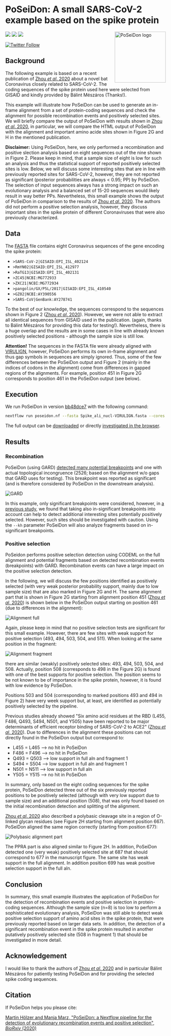 # PoSeiDon: A small SARS-CoV-2 example based on the spike protein

<img align="right" width="160px" src="https://github.com/hoelzer/poseidon/blob/master/images/poseidon_logo.png" alt="PoSeiDon logo" /> 

![](https://img.shields.io/badge/nextflow-20.01.0-brightgreen)
![](https://img.shields.io/badge/uses-docker-blue.svg)
![](https://img.shields.io/badge/licence-MIT-lightgrey.svg)

[![Twitter Follow](https://img.shields.io/twitter/follow/martinhoelzer.svg?style=social)](https://twitter.com/martinhoelzer) 

## Background

The following example is based on a recent publication of [Zhou _et al_. 2020](https://www.cell.com/current-biology/pdf/S0960-9822(20)30662-X.pdf) about a novel bat Coronavirus closely related to SARS-CoV-2. The coding sequences of the spike protein used here were selected from GISAID and kindly provided by Bálint Mészáros (Thanks!). 

This example will illustrate how PoSeiDon can be used to generate an in-frame alignment from a set of protein-coding sequences and check the alignment for possible recombination events and positively selected sites. We will briefly compare the output of PoSeiDon with results shown in [Zhou _et al_. 2020](https://www.cell.com/current-biology/pdf/S0960-9822(20)30662-X.pdf), in particular, we will compare the HTML output of PoSeiDon with the alignment and important amino acide sites shown in Figure 2G and H in the mentioned publication. 

__Disclaimer:__ Using PoSeiDon, here, we only performed a recombination and positive slection analysis based on eight sequences out of the nine shown in Figure 2. Please keep in mind, that a sample size of eight is low for such an analysis and thus the statistical support of reported positively selected sites is low. Below, we will discuss some interesting sites that are in line with previously reported sites for SARS-CoV-2, however, they are not reported as significant (posterior probabilities are always < 0.95; PP) by PoSeiDon. The selection of input sequences always has a strong impact on such an evolutionary analysis and a balanced set of 15-20 sequences would likely result in way better PPs. Nevertheless, this small example shows the output of PoSeiDon in comparison to the results of [Zhou _et al_. 2020](https://www.cell.com/current-biology/pdf/S0960-9822(20)30662-X.pdf). The authors did not perform a positive selection analysis, however, they discuss important sites in the spike protein of different Coronaviruses that were also previously characterized. 

## Data

The [FASTA](Spike_ali_nucl-VIRULIGN.fasta) file contains eight Coronavirus sequences of the gene encoding the spike protein:

* `>SARS-CoV-2|GISAID:EPI_ISL_402124` 
* `>RmYN02|GISAID:EPI_ISL_412977`
* `>RaTG13|GISAID:EPI_ISL_402131`
* `>ZC45|NCBI:MG772933`
* `>ZXC21|NCBI:MG772934` 
* `>pangolin/GX/P5L/2017|GISAID:EPI_ISL_410540` 
* `>GZ02|NCBI:AY390556`
* `>SARS-CoV|GenBank:AY278741` 

To the best of our knowledge, the sequences correspond to the sequences shown in Figure 2 ([Zhou _et al_. 2020](https://www.cell.com/current-biology/pdf/S0960-9822(20)30662-X.pdf)). However, we were not able to extract all identical sequences from GISAID used in the publication. (again, thanks to Bálint Mészáros for providing this data for testing!). Nevertheless, there is a huge overlap and the results are in some cases in line with already known positively selected positions - although the sample size is still low. 

__Attention!__ The sequences in the FASTA file were already aligned with [VIRULIGN](https://github.com/rega-cev/virulign), however, PoSeiDon performs its own in-frame alignment and thus gap symbols in sequences are simply ignored. Thus, some of the few differences between the PoSeiDon output and Figure 2 (mainly in the indices of codons in the alignment) come from differences in gapped regions of the alignments. For example, position 451 in Figure 2G corresponds to position 461 in the PoSeiDon output (see below).   


## Execution

We run PoSeiDon in version [bb48dce7](https://github.com/hoelzer/poseidon/tree/bb48dce773c264082d019c4745e4b8de73d6182e) with the following command:

```bash
nextflow run poseidon.nf --fasta Spike_ali_nucl-VIRULIGN.fasta --cores 8
```

The full output can be [downloaded](Spike_ali_nucl-VIRULIGN.tar.gz) or directly [investigated in the browser](http://www.rna.uni-jena.de/supplements/poseidon/Spike_ali_nucl-VIRULIGN/html/full_aln). 

## Results

### Recombination

PoSeiDon (using GARD) [detected many potential breakpoints](https://www.rna.uni-jena.de/supplements/poseidon/Spike_ali_nucl-VIRULIGN/html/full_aln/recomb.html) and one with actual topological incongruence (2526; based on the alignment w/o gaps that GARD uses for testing). This breakpoint was reported as significant (and is therefore considered by PoSeiDon in the downstream analysis).

![GARD](gard.png)

In this example, only significant breakpoints were considered, however, in [a previous study](https://doi.org/10.1128/JVI.00361-17), we found that taking also in-significant breakpoints into account can help to detect additional interesting sites potentially positively selected. However, such sites should be investigated with caution. Using the `--kh` parameter PoSeiDon will also analyze fragments based on in-significant breakpoints.  

### Positive selection

PoSeidon performs positive selection detection using CODEML on the full alignment and potential fragments based on detected recombination events (breakpoints) with GARD. Recombination events can have a large impact on the positive selection detection.

In the following, we will discuss the few positions identified as positively selected (with very weak posterior probability support, mainly due to low sample size) that are also marked in Figure 2G and H. The same alignment part that is shown in Figure 2G starting from alignment position 451 ([Zhou _et al_. 2020](https://www.cell.com/current-biology/pdf/S0960-9822(20)30662-X.pdf)) is shown below in the PoSeiDon output starting on position 461 (due to differences in the alignment):

![Alignment full](aln_full.png)

Again, please keep in mind that no positive selection tests are significant for this small example. However, there are few sites with weak support for positive selection (493, 494, 503, 504, and 511). When looking at the same position in the fragment:

![Alignment fragment](aln_fragment.png)

there are similar (weakly) positively selected sites: 493, 494, 503, 504, and 508. Actually, position 508 (corresponds to 498 in the Figure 2G) is found with one of the best supports for positive selection. The position seems to be not known to be of importance in the spike protein, however, it is found with low evidence by PoSeiDon.

Positions 503 and 504 (corresponding to marked positions 493 and 494 in Figure 2) have very week support but, at least, are identified as potentially positively selected by the pipeline. 

Previous studies already showed "Six amino acid residues at the RBD (L455, F486, Q493, S494, N501, and Y505) have been reported to be major determinants of efficient receptor binding of SARS-CoV-2 to ACE2" ([Zhou _et al_. 2020](https://www.cell.com/current-biology/pdf/S0960-9822(20)30662-X.pdf)). Due to differences in the alignment these positions can not directly found in the PoSeiDon output but correspond to: 

* L455     = L465 --> no hit in PoSeiDon
* F486     = F496 --> no hit in PoSeiDon 
* Q493     = Q503 --> low support in full aln and fragment 1
* S494     = S504 --> low support in full aln and fragment 1
* N501     = N511 --> low support in full aln
* Y505     = Y515 --> no hit in PoSeiDon 

In summary, only based on the eight coding sequences for the spike protein, PoSeiDon detected three out of the six previously reported positions to be positively selected (although with very low support due to sample size) and an additional position (508), that was only found based on the initial recombination detection and splitting of the alignment. 

[Zhou _et al_. 2020](https://www.cell.com/current-biology/pdf/S0960-9822(20)30662-X.pdf) also described a polybasic cleavage site in a region of O-linked glycan residues (see Figure 2H starting from alignment position 667). PoSeiDon aligned the same region correctly (starting from position 677):

![Polybasic alignment part](polybasic.png)

The PPRA part is also aligned similar to Figure 2H. In addition, PoSeiDon detected one (very weak) positively selected site at 687 that should correspond to 677 in the manuscript figure. The same site has weak support in the full alignment. In addition position 699 has weak positive selection support in the full aln. 

## Conclusion 

In summary, this small example illustrates the application of PoSeiDon for the detection of recombination events and positive selection in protein-coding sequences. Although the sample size (n=8) is too low to perform a sophisticated evolutionary analysis, PoSeiDon was still able to detect weak positive selection support of amino acid sites in the spike protein, that were previously reported based on larger data sets. In addition, the detection of a significant recombination event in the spike protein resulted in another putatively positively selected site (508 in fragment 1) that should be investigated in more detail.

## Acknowledgement

I would like to thank the authors of [Zhou _et al_. 2020](https://www.cell.com/current-biology/pdf/S0960-9822(20)30662-X.pdf) and in particular Bálint Mészáros for patiently testing PoSeiDon and for providing the selected spike coding sequences.

## Citation

If PoSeiDon helps you please cite:

[Martin Hölzer and Manja Marz, "PoSeiDon: a Nextflow pipeline for the detection of evolutionary recombination events and positive selection", _BioRxiv_ (2020)](https://www.biorxiv.org/content/10.1101/2020.05.18.102731v1)
